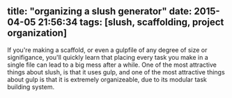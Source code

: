 title: "organizing a slush generator"
date: 2015-04-05 21:56:34
tags: [slush, scaffolding, project organization]
---


If you're making a scaffold, or even a gulpfile of any degree of size or signifigance, you'll quickly learn that placing every task you make in a single file can lead to a big mess after a while. One of the most attractive things about slush, is that it uses gulp, and one of the most attractive things about gulp is that it is extremely organizeable, due to its modular task building system.

